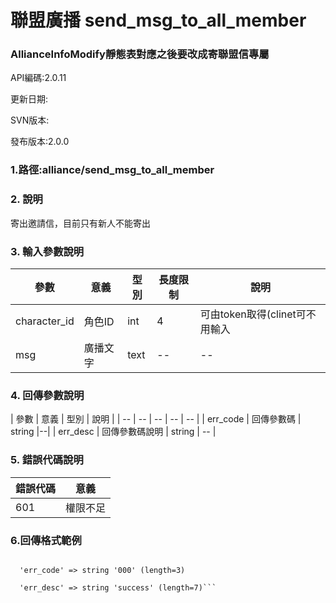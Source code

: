 # 聯盟廣播 send_msg_to_all_member




### AllianceInfoModify靜態表對應之後要改成寄聯盟信專屬



API編碼:2.0.11





更新日期:

> 

SVN版本:

> 

發布版本:2.0.0
### 1.路徑:alliance/send_msg_to_all_member

### 2. 說明
寄出邀請信，目前只有新人不能寄出
### 3. 輸入參數說明
| 參數 | 意義 | 型別 |長度限制| 說明 |
| -- | -- | -- | -- | -- |
|character_id |角色ID|int|4|可由token取得(clinet可不用輸入|
|msg|廣播文字|text|--|--|



### 4. 回傳參數說明
| 參數 | 意義 | 型別 | 說明 |
| -- | -- | -- | -- | -- |
| err_code | 回傳參數碼 | string |--|
| err_desc | 回傳參數碼說明 | string | -- |




### 5. 錯誤代碼說明
|錯誤代碼|意義|
|--|--|
|601|權限不足|

### 6.回傳格式範例

```array (size=2)

  'err_code' => string '000' (length=3)
  
  'err_desc' => string 'success' (length=7)```
